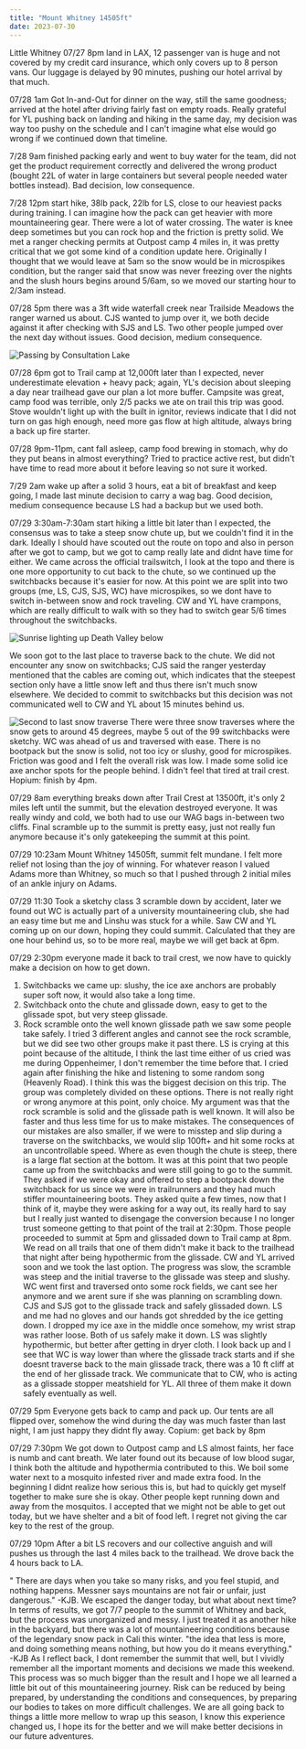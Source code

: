 ```yaml
---
title: "Mount Whitney 14505ft"
date: 2023-07-30
---
```

Little Whitney 
07/27 8pm land in LAX, 12 passenger van is huge and not covered by my credit card insurance, which only covers up to 8 person vans. Our luggage is delayed by 90 minutes, pushing our hotel arrival by that much.

07/28 1am Got In-and-Out for dinner on the way, still the same goodness; arrived at the hotel after driving fairly fast on empty roads. Really grateful for YL pushing back on landing and hiking in the same day, my decision was way too pushy on the schedule and I can't imagine what else would go wrong if we continued down that timeline.

7/28 9am finished packing early and went to buy water for the team, did not get the product requirement correctly and delivered the wrong product (bought 22L of water in large containers but several people needed water bottles instead). Bad decision, low consequence.

7/28 12pm start hike, 38lb pack, 22lb for LS, close to our heaviest packs during training. I can imagine how the pack can get heavier with more mountaineering gear. There were a lot of water crossing. The water is knee deep sometimes but you can rock hop and the friction is pretty solid. We met a ranger checking permits at Outpost camp 4 miles in, it was pretty critical that we got some kind of a condition update here.  Originally I thought that we would leave at 5am so the snow would be in microspikes condition, but the ranger said that snow was never freezing over the nights and the slush hours begins around 5/6am, so we moved our starting hour to 2/3am instead.  

07/28 5pm there was a 3ft wide waterfall creek near Trailside Meadows the ranger warned us about. CJS wanted to jump over it, we both decide against it after checking with SJS and LS. Two other people jumped over the next day without issues. Good decision, medium consequence.

![Passing by Consultation Lake](/assets/images/2023-07-30/20230728_181418.jpg)

07/28 6pm got to Trail camp at 12,000ft later than I expected, never underestimate elevation + heavy pack; again, YL's decision about sleeping a day near trailhead gave our plan a lot more buffer. Campsite was great, camp food was terrible, only 2/5 packs we ate on trail this trip was good. Stove wouldn't light up with the built in ignitor, reviews indicate that I did not turn on gas high enough, need more gas flow at high altitude, always bring a back up fire starter.

07/28 9pm-11pm, cant fall asleep, camp food brewing in stomach, why do they put beans in almost everything? Tried to practice active rest, but didn't have time to read more about it before leaving so not sure it worked.

7/29 2am wake up after a solid 3 hours, eat a bit of breakfast and keep going, I made last minute decision to carry a wag bag. Good decision, medium consequence because LS had a backup but we used both.

07/29 3:30am-7:30am start hiking a little bit later than I expected, the consensus was to take a steep snow chute up, but we couldn't find it in the dark. Ideally I should have scouted out the route on topo and also in person after we got to camp, but we got to camp really late and didnt have time for either. We came across the official trailswitch, I look at the topo and there is one more opportunity to cut back to the chute, so we continued up the switchbacks because it's easier for now.
At this point we are split into two groups (me, LS, CJS, SJS, WC) have microspikes, so we dont have to switch in-between snow and rock traveling. CW and YL have crampons, which are really difficult to walk with so they had to switch gear 5/6 times throughout the switchbacks.

![Sunrise lighting up Death Valley below](/assets/images/2023-07-30/20230729_055319.jpg)

We soon got to the last place to traverse back to the chute. We did not encounter any snow on switchbacks; CJS said the ranger yesterday mentioned that the cables are coming out, which indicates that the steepest section only have a little snow left and thus there isn't much snow elsewhere. We decided to commit to switchbacks but this decision was not communicated well to CW and YL about 15 minutes behind us.

![Second to last snow traverse](/assets/images/2023-07-30/20230729_055052.jpg)
There were three snow traverses where the snow gets to around 45 degrees, maybe 5 out of the 99 switchbacks were sketchy. WC was ahead of us and traversed with ease. There is no bootpack but the snow is solid, not too icy or slushy, good for microspikes. Friction was good and I felt the overall risk was low. I made some solid ice axe anchor spots for the people behind. I didn't feel that tired at trail crest. Hopium: finish by 4pm.

07/29 8am everything breaks down after Trail Crest at 13500ft, it's only 2 miles left until the summit, but the elevation destroyed everyone. It was really windy and cold, we both had to use our WAG bags in-between two cliffs. Final scramble up to the summit is pretty easy, just not really fun anymore because it's only gatekeeping the summit at this point.

07/29 10:23am Mount Whitney 14505ft, summit felt mundane. I felt more relief not losing than the joy of winning. For whatever reason I valued Adams more than Whitney, so much so that I pushed through 2 initial miles of an ankle injury on Adams.

07/29 11:30 Took a sketchy class 3 scramble down by accident, later we found out WC is actually part of a university mountaineering club, she had an easy time but me and Linshu was stuck for a while. Saw CW and YL coming up on our down, hoping they could summit. Calculated that they are one hour behind us, so to be more real, maybe we will get back at 6pm.

07/29 2:30pm everyone made it back to trail crest, we now have to quickly make a decision on how to get down.
1. Switchbacks we came up: slushy, the ice axe anchors are probably super soft now, it would also take a long time.
2. Switchback onto the chute and glissade down, easy to get to the glissade spot, but very steep glissade.
3. Rock scramble onto the well known glissade path we saw some people take safely. I tried 3 different angles and cannot see the rock scramble, but we did see two other groups make it past there.
LS is crying at this point because of the altitude, I think the last time either of us cried was me during Oppenheimer, I don't remember the time before that. I cried again after finishing the hike and listening to some random song (Heavenly Road).
I think this was the biggest decision on this trip. The group was completely divided on these options. There is not really right or wrong anymore at this point, only choice. My argument was that the rock scramble is solid and the glissade path is well known. It will also be faster and thus less time for us to make mistakes. The consequences of our mistakes are also smaller, if we were to misstep and slip during a traverse on the switchbacks, we would slip 100ft+ and hit some rocks at an uncontrollable speed. Where as even though the chute is steep, there is a large flat section at the bottom.
It was at this point that two people came up from the switchbacks and were still going to go to the summit. They asked if we were okay and offered to step a bootpack down the switchback for us since we were in trailrunners and they had much stiffer mountaineering boots. They asked quite a few times, now that I think of it, maybe they were asking for a way out, its really hard to say but I really just wanted to disengage the conversion because I no longer trust someone getting to that point of the trail at 2:30pm. Those people proceeded to summit at 5pm and glissaded down to Trail camp at 8pm. We read on all trails that one of them didn't make it back to the trailhead that night after being hypothermic from the glissade.
CW and YL arrived soon and we took the last option. The progress was slow, the scramble was steep and the initial traverse to the glissade was steep and slushy. WC went first and traversed onto some rock fields, we cant see her anymore and we arent sure if she was planning on scrambling down. CJS and SJS got to the glissade track and safely glissaded down. LS and me had no gloves and our hands got shredded by the ice getting down. I dropped my ice axe in the middle once somehow, my wrist strap was rather loose. Both of us safely make it down. LS was slightly hypothermic, but better after getting in dryer cloth.
I look back up and I see that WC is way lower than where the glissade track starts and if she doesnt traverse back to the main glissade track, there was a 10 ft cliff at the end of her glissade track. We communicate that to CW, who is acting as a glissade stopper meatshield for YL. All three of them make it down safely eventually as well.

07/29 5pm Everyone gets back to camp and pack up. Our tents are all flipped over, somehow the wind during the day was much faster than last night, I am just happy they didnt fly away. 
Copium: get back by 8pm

07/29 7:30pm We got down to Outpost camp and LS almost faints, her face is numb and cant breath. We later found out its because of low blood sugar, I think both the altitude and hypothermia contributed to this. We boil some water next to a mosquito infested river and made extra food. In the beginning I didnt realize how serious this is, but had to quickly get myself together to make sure she is okay. Other people kept running down and away from the mosquitos. I accepted that we might not be able to get out today, but we have shelter and a bit of food left. I regret not giving the car key to the rest of the group. 

07/29 10pm After a bit LS recovers and our collective anguish and will pushes us through the last 4 miles back to the trailhead. We drove back the 4 hours back to LA.

" There are days when you take so many risks, and you feel stupid, and nothing happens. Messner says mountains are not fair or unfair, just dangerous." -KJB. 
We escaped the danger today, but what about next time? In terms of results, we got 7/7 people to the summit of Whitney and back, but the process was unorganized and messy. I just treated it as another hike in the backyard, but there was a lot of mountaineering conditions because of the legendary snow pack in Cali this winter.
"the idea that less is more, and doing something means nothing, but how you do it means everything." -KJB
As I reflect back, I dont remember the summit that well, but I vividly remember all the important moments and decisions we made this weekend. This process was so much bigger than the result and I hope we all learned a little bit out of this mountaineering journey. Risk can be reduced by being prepared, by understanding the conditions and consequences, by preparing our bodies to takes on more difficult challenges. We are all going back to things a little more mellow to wrap up this season, I know this experience changed us, I hope its for the better and we will make better decisions in our  future adventures.
